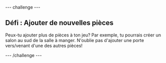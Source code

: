 --- challenge ---

## Défi : Ajouter de nouvelles pièces

Peux-tu ajouter plus de pièces à ton jeu? Par exemple, tu pourrais créer un salon au sud de la salle à manger. N'oublie pas d'ajouter une porte vers/venant d'une des autres pièces!

--- /challenge ---